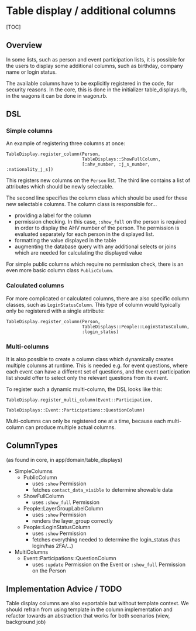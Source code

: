 # Table display / additional columns

[TOC]

## Overview

In some lists, such as person and event participation lists, it is possible for
the users to display some additional columns, such as birthday, company name or
login status.

The available columns have to be explicitly registered in the code, for security
reasons.
In the core, this is done in the initializer table_displays.rb, in the wagons
it can be done in wagon.rb.

## DSL

### Simple columns

An example of registering three columns at once:

```
TableDisplay.register_column(Person,
                             TableDisplays::ShowFullColumn,
                             [:ahv_number, :j_s_number, :nationality_j_s])
```

This registers new columns on the `Person` list.
The third line contains a list of attributes which should be newly selectable.

The second line specifies the column class which should be used for these new
selectable columns.
The column class is responsible for...

- providing a label for the column
- permission checking. In this case, `:show_full` on the person is required in
  order to display the AHV number of the person. The permission is evaluated
  separately for each person in the displayed list.
- formatting the value displayed in the table
- augmenting the database query with any additional selects or joins which are
  needed for calculating the displayed value

For simple public columns which require no permission check, there is an even
more basic column class `PublicColumn`.

### Calculated columns

For more complicated or calculated columns, there are also specific column
classes, such as `LoginStatusColumn`.
This type of column would typically only be registered with a single attribute:

```
TableDisplay.register_column(Person,
                             TableDisplays::People::LoginStatusColumn,
                             :login_status)
```

### Multi-columns

It is also possible to create a column class which dynamically creates multiple
columns at runtime.
This is needed e.g. for event questions, where each event can have a different
set of questions, and the event participation list should offer to select only
the relevant questions from its event.

To register such a dynamic multi-column, the DSL looks like this:

```
TableDisplay.register_multi_column(Event::Participation,
                                   TableDisplays::Event::Participations::QuestionColumn)
```

Multi-columns can only be registered one at a time, because each multi-column
can produce multiple actual columns.

## ColumnTypes

(as found in core, in app/domain/table_displays)

- SimpleColumns
  - PublicColumn
    - uses `:show` Permission
    - fetches `contact_data_visible` to determine showable data
  - ShowFullColumn
    - uses `:show_full` Permission
  - People::LayerGroupLabelColumn
    - uses `:show` Permission
    - renders the layer_group correctly
  - People::LoginStatusColumn
    - uses `:show` Permission
    - fetches everything needed to determine the login_status (has login/has 2FA/...)
- MultiColumns
  - Event::Participations::QuestionColumn
    - uses `:update` Permission on the Event or `:show_full` Permission on the Person

## Implementation Advice / TODO

Table display columns are also exportable but without template context. We should refrain
from using template in the column implementation and refactor towards an abstraction
that works for both scenarios (view, background job)
